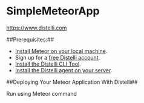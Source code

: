 # SimpleMeteorApp
https://www.distelli.com

##Prerequisites:##
* <a href="https://www.meteor.com/install" target="_blank">Install Meteor on your local machine</a>.
* Sign up for a <a href="https://www.distelli.com/signup" target="_blank">free Distelli account</a>.
* <a href="https://www.distelli.com/docs/setup" target="_blank">Install the Distelli CLI Tool</a>.
* <a href="https://www.distelli.com/docs/agent-setup" target = "_blank">Install the Distelli agent on your server</a>.

##Deploying Your Meteor Application With Distelli##



Run using Meteor command
